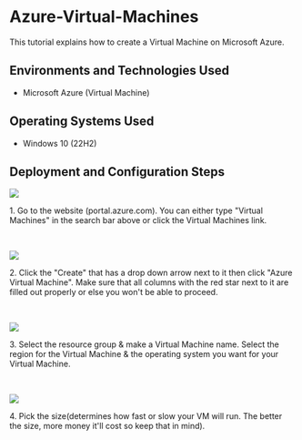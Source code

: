 # Azure-Virtual-Machines
<p align="center">

</p>

This tutorial explains how to create a Virtual Machine on Microsoft Azure.<br />




<h2>Environments and Technologies Used</h2>

- Microsoft Azure (Virtual Machine)


<h2>Operating Systems Used </h2>

- Windows 10 (22H2)



<h2>Deployment and Configuration Steps</h2>

<p>
<img src="https://i.imgur.com/BaaoidL.png"/>
</p>
<p>
1. Go to the website (portal.azure.com). You can either type "Virtual Machines" in the search bar above or click the Virtual Machines link.
  
</p>
<br />

<p>
<img src="https://i.imgur.com/NNSKZkl.png"/>
</p>
<p>
2. Click the "Create" that has a drop down arrow next to it then click "Azure Virtual Machine". Make sure that all columns with the red star next to it are filled out properly or else you won't be able to proceed.
</p>
<br />

<p>
<img src="https://i.imgur.com/tEt3ywm.png"/>
</p>
<p>
3. Select the resource group & make a Virtual Machine name. Select the region for the Virtual Machine & the operating system you want for your Virtual Machine.
</p>
<br />
<p>
<img src="https://i.imgur.com/dSdgNPD.png"/>
</p>
<p>
4. Pick the size(determines how fast or slow your VM will run. The better the size, more money it'll cost so keep that in mind).
</p>
<br />
